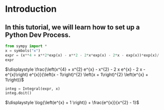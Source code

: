 # Introduction

## In this tutorial, we will learn how to set up a Python Dev Process.


```python
from sympy import *
x = symbols("x")
expr = (x**4 + x**2*exp(x) - x**2 - 2*x*exp(x) - 2*x - exp(x))*exp(x)/((x - 1)**2*(x + 1)**2*(exp(x) + 1))
expr
```




$\displaystyle \frac{\left(x^{4} + x^{2} e^{x} - x^{2} - 2 x e^{x} - 2 x - e^{x}\right) e^{x}}{\left(x - 1\right)^{2} \left(x + 1\right)^{2} \left(e^{x} + 1\right)}$




```python
integ = Integral(expr, x)
integ.doit()
```




$\displaystyle \log{\left(e^{x} + 1 \right)} + \frac{e^{x}}{x^{2} - 1}$


